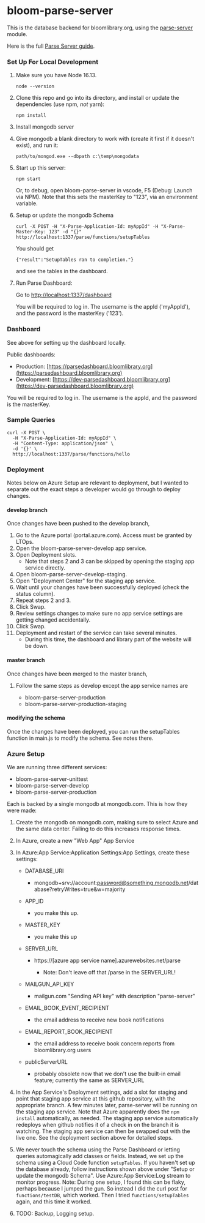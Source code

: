 # bloom-parse-server

This is the database backend for bloomlibrary.org, using the [parse-server](https://github.com/parse-community/parse-server) module.

Here is the full [Parse Server guide](http://docs.parseplatform.org/parse-server/guide/).

### Set Up For Local Development

1. Make sure you have Node 16.13.

   `node --version`

1. Clone this repo and go into its directory, and install or update the dependencies (use npm, *not* yarn):

   `npm install`

1. Install mongodb server

1. Give mongodb a blank directory to work with (create it first if it doesn't exist), and run it:

   `path/to/mongod.exe --dbpath c:\temp\mongodata`

1. Start up this server:

   `npm start`

   Or, to debug, open bloom-parse-server in vscode, F5 (Debug: Launch via NPM). Note that this sets the masterKey to "123", via an environment variable.

1. Setup or update the mongodb Schema

   ```
   curl -X POST -H "X-Parse-Application-Id: myAppId" -H "X-Parse-Master-Key: 123" -d "{}" http://localhost:1337/parse/functions/setupTables
   ```

   You should get

   `{"result":"SetupTables ran to completion."}`

   and see the tables in the dashboard.

1. Run Parse Dashboard:

   Go to [http://localhost:1337/dashboard](http://localhost:1337/dashboard)

   You will be required to log in. The username is the appId ('myAppId'), and the password is the masterKey ('123').

### Dashboard

See above for setting up the dashboard locally.

Public dashboards:

- Production: [https://parsedashboard.bloomlibrary.org](https://parsedashboard.bloomlibrary.org)
- Development: [https://dev-parsedashboard.bloomlibrary.org](https://dev-parsedashboard.bloomlibrary.org)

You will be required to log in. The username is the appId, and the password is the masterKey.

### Sample Queries

```
curl -X POST \
  -H "X-Parse-Application-Id: myAppId" \
  -H "Content-Type: application/json" \
  -d '{}' \
  http://localhost:1337/parse/functions/hello
```

### Deployment

Notes below on Azure Setup are relevant to deployment, but I wanted to separate out the exact steps a developer would go through to deploy changes.

#### develop branch

Once changes have been pushed to the develop branch,

1. Go to the Azure portal (portal.azure.com). Access must be granted by LTOps.
2. Open the bloom-parse-server-develop app service.
3. Open Deployment slots.
   - Note that steps 2 and 3 can be skipped by opening the staging app service directly.
4. Open bloom-parse-server-develop-staging.
5. Open "Deployment Center" for the staging app service.
6. Wait until your changes have been successfully deployed (check the status column).
7. Repeat steps 2 and 3.
8. Click Swap.
9. Review settings changes to make sure no app service settings are getting changed accidentally.
10. Click Swap.
11. Deployment and restart of the service can take several minutes.
    - During this time, the dashboard and library part of the website will be down.

#### master branch

Once changes have been merged to the master branch,

1. Follow the same steps as develop except the app service names are

   - bloom-parse-server-production
   - bloom-parse-server-production-staging

#### modifying the schema

Once the changes have been deployed, you can run the setupTables function in main.js to modify the schema. See notes there.

### Azure Setup

We are running three different services:

- bloom-parse-server-unittest
- bloom-parse-server-develop
- bloom-parse-server-production

Each is backed by a single mongodb at mongodb.com. This is how they were made:

1. Create the mongodb on mongodb.com, making sure to select Azure and the same data center. Failing to do this increases response times.
2. In Azure, create a new "Web App" App Service
3. In Azure:App Service:Application Settings:App Settings, create these settings:

   - DATABASE_URI

     - mongodb+srv://account:password@something.mongodb.net/database?retryWrites=true&w=majority

   - APP_ID

     - you make this up.

   - MASTER_KEY

     - you make this up

   - SERVER_URL

     - https://[azure app service name].azurewebsites.net/parse

       - Note: Don't leave off that /parse in the SERVER_URL!

   - MAILGUN_API_KEY

     - mailgun.com "Sending API key" with description "parse-server"

   - EMAIL_BOOK_EVENT_RECIPIENT

     - the email address to receive new book notifications

   - EMAIL_REPORT_BOOK_RECIPIENT

     - the email address to receive book concern reports from bloomlibrary.org users

   - publicServerURL

     - probably obsolete now that we don't use the built-in email feature; currently the same as SERVER_URL

4. In the App Service's Deployment settings, add a slot for staging and point that staging app service at this github repository,
   with the appropriate branch. A few minutes later, parse-server will be running on the staging app service.
   Note that Azure apparently does the `npm install` automatically, as needed.
   The staging app service automatically redeploys when github notifies it of a check in on the branch it is watching.
   The staging app service can then be swapped out with the live one.
   See the deployment section above for detailed steps.

5. We never touch the schema using the Parse Dashboard or letting queries automagically add classes or fields.
   Instead, we set up the schema using a Cloud Code function `setupTables`.
   If you haven't set up the database already, follow instructions shown above under "Setup or update the mongodb Schema".
   Use Azure:App Service:Log stream to monitor progress.
   Note: During one setup, I found this can be flaky, perhaps because I jumped the gun.
   So instead I did the curl post for `functions/testDB`, which worked.
   Then I tried `functions/setupTables` again, and this time it worked.

6. TODO: Backup, Logging setup.
